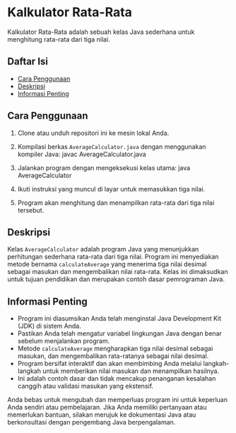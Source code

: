 # Kalkulator Rata-Rata

Kalkulator Rata-Rata adalah sebuah kelas Java sederhana untuk menghitung rata-rata dari tiga nilai.

## Daftar Isi
- [Cara Penggunaan](#cara-penggunaan)
- [Deskripsi](#deskripsi)
- [Informasi Penting](#informasi-penting)

## Cara Penggunaan

1. Clone atau unduh repositori ini ke mesin lokal Anda.

2. Kompilasi berkas `AverageCalculator.java` dengan menggunakan kompiler Java:
	javac AverageCalculator.java


3. Jalankan program dengan mengeksekusi kelas utama:
	java AverageCalculator


4. Ikuti instruksi yang muncul di layar untuk memasukkan tiga nilai.

5. Program akan menghitung dan menampilkan rata-rata dari tiga nilai tersebut.

## Deskripsi

Kelas `AverageCalculator` adalah program Java yang menunjukkan perhitungan sederhana rata-rata dari tiga nilai. Program ini menyediakan metode bernama `calculateAverage` yang menerima tiga nilai desimal sebagai masukan dan mengembalikan nilai rata-rata. Kelas ini dimaksudkan untuk tujuan pendidikan dan merupakan contoh dasar pemrograman Java.

## Informasi Penting

- Program ini diasumsikan Anda telah menginstal Java Development Kit (JDK) di sistem Anda.
- Pastikan Anda telah mengatur variabel lingkungan Java dengan benar sebelum menjalankan program.
- Metode `calculateAverage` mengharapkan tiga nilai desimal sebagai masukan, dan mengembalikan rata-ratanya sebagai nilai desimal.
- Program bersifat interaktif dan akan membimbing Anda melalui langkah-langkah untuk memberikan nilai masukan dan menampilkan hasilnya.
- Ini adalah contoh dasar dan tidak mencakup penanganan kesalahan canggih atau validasi masukan yang ekstensif.

Anda bebas untuk mengubah dan memperluas program ini untuk keperluan Anda sendiri atau pembelajaran. Jika Anda memiliki pertanyaan atau memerlukan bantuan, silakan merujuk ke dokumentasi Java atau berkonsultasi dengan pengembang Java berpengalaman.
